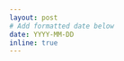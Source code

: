 ```yaml
---
layout: post
# Add formatted date below
date: YYYY-MM-DD
inline: true
---
```


<!-- Write news below -->
